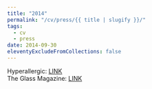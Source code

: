 ```yaml
---
title: "2014"
permalink: "/cv/press/{{ title | slugify }}/"
tags:
  - cv
  - press
date: 2014-09-30
eleventyExcludeFromCollections: false
---
```


Hyperallergic: [LINK](http://hyperallergic.com/132055/beyond-internationalism-minimalbaroque-post-minimalism-and-contemporary-art/)<br/>
The Glass Magazine: [LINK](http://www.theglassmagazine.com/minimal-baroque/)